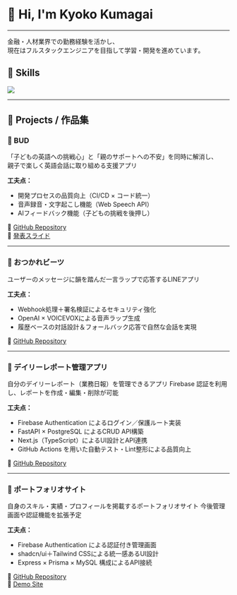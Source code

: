 <!-- Kyoko Kumagai GitHub Profile README -->

# 👋 Hi, I'm Kyoko Kumagai  
---
金融・人材業界での勤務経験を活かし、  
現在はフルスタックエンジニアを目指して学習・開発を進めています。    



## 🧩 Skills

<p align="left">
  <img src="https://skillicons.dev/icons?i=js,ts,react,next,python,fastapi,nodejs,express,postgres,mysql,rails,vue,github,vercel,docker,git" />
</p>

---

## 🚀 Projects / 作品集

### 🌱 BUD
「子どもの英語への挑戦心」と「親のサポートへの不安」を同時に解消し、  
親子で楽しく英語会話に取り組める支援アプリ  

**工夫点：**  
- 開発プロセスの品質向上（CI/CD × コード統一）  
- 音声録音・文字起こし機能（Web Speech API）  
- AIフィードバック機能（子どもの挑戦を後押し）  

🔗 [GitHub Repository](https://github.com/ms-engineer-bc25-06/Section9_TeamC)  
🔗 [発表スライド](https://docs.google.com/presentation/d/1JSF86JAQehP4QLy64q5CmZEB6gzDXMvk/edit?usp=sharing&ouid=104598664574997495883&rtpof=true&sd=true)

---

### 🤖 おつかれビーツ    
ユーザーのメッセージに韻を踏んだ一言ラップで応答するLINEアプリ    

**工夫点：**  
- Webhook処理＋署名検証によるセキュリティ強化  
- OpenAI × VOICEVOXによる音声ラップ生成  
- 履歴ベースの対話設計＆フォールバック応答で自然な会話を実現  

🔗 [GitHub Repository](https://github.com/kyon1511/LINEBot_Public)  

---

### 🧾 デイリーレポート管理アプリ  
自分のデイリーレポート（業務日報）を管理できるアプリ
Firebase 認証を利用し、レポートを作成・編集・削除が可能

**工夫点：**  
- Firebase Authentication によるログイン／保護ルート実装  
- FastAPI × PostgreSQL によるCRUD API構築  
- Next.js（TypeScript）によるUI設計とAPI連携  
- GitHub Actions を用いた自動テスト・Lint整形による品質向上  

🔗 [GitHub Repository](https://github.com/kyon1511/daily-report-app)  

---

### 💼 ポートフォリオサイト  
自身のスキル・実績・プロフィールを掲載するポートフォリオサイト
今後管理画面や認証機能を拡張予定  

**工夫点：**  
- Firebase Authentication による認証付き管理画面  
- shadcn/ui＋Tailwind CSSによる統一感あるUI設計  
- Express × Prisma × MySQL 構成によるAPI接続   

🔗 [GitHub Repository](https://github.com/kyon1511/portfolio)  
🔗 [Demo Site](https://kyoko-portfolio.vercel.app)
